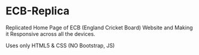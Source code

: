 # ECB-Replica
Replicated Home Page of ECB (England Cricket Board) Website and Making it Responsive across all the devices.

Uses only HTML5 & CSS (NO Bootstrap, JS)
